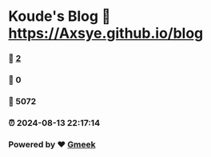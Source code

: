 # Koude's Blog :link: https://Axsye.github.io/blog 
### :page_facing_up: [2](https://Axsye.github.io/blog/tag.html) 
### :speech_balloon: 0 
### :hibiscus: 5072 
### :alarm_clock: 2024-08-13 22:17:14 
### Powered by :heart: [Gmeek](https://github.com/Meekdai/Gmeek)
